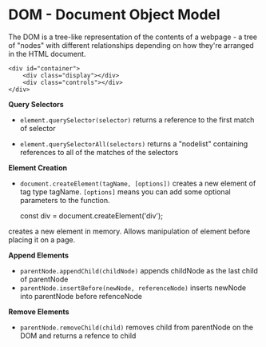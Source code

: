 # DOM - Document Object Model

The DOM is a tree-like representation of the contents of a webpage - a tree of "nodes" with different relationships depending on how they're arranged in the HTML document.

    <div id="container">
        <div class="display"></div>
        <div class="controls"></div>
    </div>

**Query Selectors**

- `element.querySelector(selector)` returns a reference to the first match of selector

- `element.querySelectorAll(selectors)` returns a "nodelist" containing references to all of the matches of the selectors

**Element Creation**

- `document.createElement(tagName, [options])` creates a new element of tag type tagName. `[options]` means you can add some optional parameters to the function.

  const div = document.createElement('div');

creates a new element in memory. Allows manipulation of element before placing it on a page.

**Append Elements**

- `parentNode.appendChild(childNode)` appends childNode as the last child of parentNode
- `parentNode.insertBefore(newNode, referenceNode)` inserts newNode into parentNode before refenceNode

**Remove Elements**

- `parentNode.removeChild(child)` removes child from parentNode on the DOM and returns a refence to child

